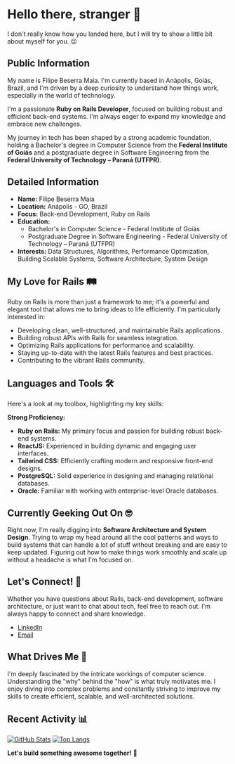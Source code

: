 # Hello there, stranger 👋

I don't really know how you landed here, but I will try to show a little bit about myself for you. 😉

## Public Information

My name is Filipe Beserra Maia. I'm currently based in Anápolis, Goiás, Brazil, and I'm driven by a deep curiosity to understand how things work, especially in the world of technology.

I'm a passionate **Ruby on Rails Developer**, focused on building robust and efficient back-end systems. I'm always eager to expand my knowledge and embrace new challenges.

My journey in tech has been shaped by a strong academic foundation, holding a Bachelor's degree in Computer Science from the **Federal Institute of Goiás** and a postgraduate degree in Software Engineering from the **Federal University of Technology – Paraná (UTFPR)**.

## Detailed Information

* **Name:** Filipe Beserra Maia
* **Location:** Anápolis - GO, Brazil
* **Focus:** Back-end Development, Ruby on Rails
* **Education:**
    * Bachelor's in Computer Science - Federal Institute of Goiás
    * Postgraduate Degree in Software Engineering - Federal University of Technology – Paraná (UTFPR)
* **Interests:** Data Structures, Algorithms, Performance Optimization, Building Scalable Systems, Software Architecture, System Design

## My Love for Rails 🛤️

Ruby on Rails is more than just a framework to me; it's a powerful and elegant tool that allows me to bring ideas to life efficiently. I'm particularly interested in:

* Developing clean, well-structured, and maintainable Rails applications.
* Building robust APIs with Rails for seamless integration.
* Optimizing Rails applications for performance and scalability.
* Staying up-to-date with the latest Rails features and best practices.
* Contributing to the vibrant Rails community.

## Languages and Tools 🛠️

Here's a look at my toolbox, highlighting my key skills:

**Strong Proficiency:**

* **Ruby on Rails:** My primary focus and passion for building robust back-end systems.
* **ReactJS:** Experienced in building dynamic and engaging user interfaces.
* **Tailwind CSS:** Efficiently crafting modern and responsive front-end designs.
* **PostgreSQL:** Solid experience in designing and managing relational databases.
* **Oracle:** Familiar with working with enterprise-level Oracle databases.


## Currently Geeking Out On 🤓

Right now, I'm really digging into **Software Architecture and System Design**.  Trying to wrap my head around all the cool patterns and ways to build systems that can handle a lot of stuff without breaking and are easy to keep updated.  Figuring out how to make things work smoothly and scale up without a headache is what I'm focused on.

## Let's Connect! 💬

Whether you have questions about Rails, back-end development, software architecture, or just want to chat about tech, feel free to reach out. I'm always happy to connect and share knowledge.

* [LinkedIn](https://www.linkedin.com/in/filipe-beserra-maia-501393214/)
* [Email](mailto:lipe.beserra.maia@gmail.com)

## What Drives Me 🤔

I'm deeply fascinated by the intricate workings of computer science. Understanding the "why" behind the "how" is what truly motivates me. I enjoy diving into complex problems and constantly striving to improve my skills to create efficient, scalable, and well-architected solutions.

## Recent Activity 📊

[![GitHub Stats](https://github.com/LipeBM/api?username=LipeBM&show_icons=true&theme=radical)](https://github.com/LipeBM)
[![Top Langs](https://github.com/LipeBM/api/top-langs/?username=LipeBM&layout=compact&theme=radical)](https://github.com/LipeBM)

**Let's build something awesome together!** 🚀
